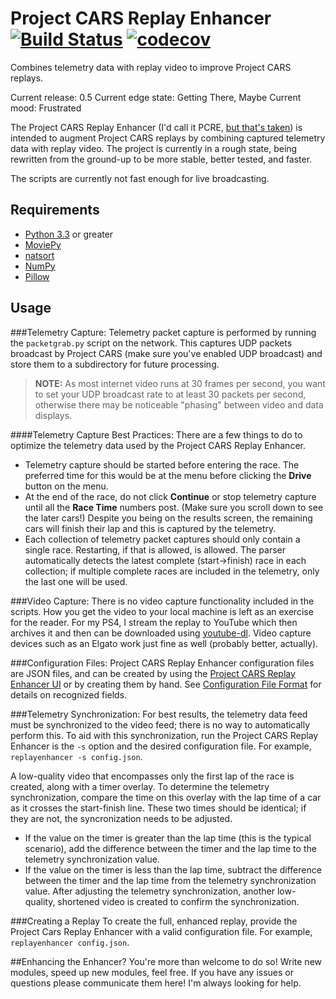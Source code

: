 # Project CARS Replay Enhancer [![Build Status](https://travis-ci.org/SenorPez/project-cars-replay-enhancer.svg?branch=0.5-devel)](https://travis-ci.org/SenorPez/project-cars-replay-enhancer) [![codecov](https://codecov.io/gh/SenorPez/project-cars-replay-enhancer/branch/0.5-devel/graph/badge.svg)](https://codecov.io/gh/SenorPez/project-cars-replay-enhancer)

Combines telemetry data with replay video to improve Project CARS replays.

Current release: 0.5
Current edge state: Getting There, Maybe
Current mood: Frustrated  

The Project CARS Replay Enhancer (I'd call it PCRE, [but that's taken](http://www.pcre.org/ "PCRE")) is intended to augment Project CARS replays by combining captured telemetry data with replay video. The project is currently in a rough state, being rewritten from the ground-up to be more stable, better tested, and faster.

The scripts are currently not fast enough for live broadcasting.

## Requirements
* [Python 3.3](https://www.python.org/download/releases/3.3.0/ "Python 3.3.0") or greater
* [MoviePy](http://zulko.github.io/moviepy/ "MoviePy")
* [natsort](https://pypi.python.org/pypi/natsort "natsort")
* [NumPy](http://www.numpy.org/ "NumPy")
* [Pillow](https://pypi.python.org/pypi/Pillow "Pillow")

## Usage
###Telemetry Capture:
Telemetry packet capture is performed by running the `packetgrab.py` script on the network. This captures UDP packets broadcast by Project CARS (make sure you've enabled UDP broadcast) and store them to a subdirectory for future processing.

> **NOTE:** As most internet video runs at 30 frames per second, you want to set your UDP broadcast rate to at least 30 packets per second, otherwise there may be noticeable "phasing" between video and data displays.

####Telemetry Capture Best Practices:
There are a few things to do to optimize the telemetry data used by the Project CARS Replay Enhancer.

* Telemetry capture should be started before entering the race. The preferred time for this would be at the menu before clicking the **Drive** button on the menu.
* At the end of the race, do not click **Continue** or stop telemetry capture until all the **Race Time** numbers post. (Make sure you scroll down to see the later cars!) Despite you being on the results screen, the remaining cars will finish their lap and this is captured by the telemetry.
* Each collection of telemetry packet captures should only contain a single race. Restarting, if that is allowed, is allowed. The parser automatically detects the latest complete (start->finish) race in each collection; if multiple complete races are included in the telemetry, only the last one will be used.
    
###Video Capture:
There is no video capture functionality included in the scripts. How you get the video to your local machine is left as an exercise for the reader. For my PS4, I stream the replay to YouTube which then archives it and then can be downloaded using [youtube-dl](https://rg3.github.io/youtube-dl/ "youtube-dl"). Video capture devices such as an Elgato work just fine as well (probably better, actually).
    
###Configuration Files:
Project CARS Replay Enhancer configuration files are JSON files, and can be created by using the [Project CARS Replay Enhancer UI](https://github.com/SenorPez/project-cars-replay-enhancer-ui) or by creating them by hand. See [Configuration File Format](https://github.com/SenorPez/project-cars-replay-enhancer/wiki/Configuration-File-Format) for details on recognized fields.

###Telemetry Synchronization:
For best results, the telemetry data feed must be synchronized to the video feed; there is no way to automatically perform this. To aid with this synchronization, run the Project CARS Replay Enhancer is the `-s` option and the desired configuration file. For example, `replayenhancer -s config.json`.

A low-quality video that encompasses only the first lap of the race is created, along with a timer overlay. To determine the telemetry synchronization, compare the time on this overlay with the lap time of a car as it crosses the start-finish line. These two times should be identical; if they are not, the syncronization needs to be adjusted.
* If the value on the timer is greater than the lap time (this is the typical scenario), add the difference between the timer and the lap time to the telemetry synchronization value.
* If the value on the timer is less than the lap time, subtract the difference between the timer and the lap time from the telemetry synchronization value.
After adjusting the telemetry synchronization, another low-quality, shortened video is created to confirm the synchronization.

###Creating a Replay
To create the full, enhanced replay, provide the Project Cars Replay Enhancer with a valid configuration file. For example, `replayenhancer config.json`.
      
##Enhancing the Enhancer?
You're more than welcome to do so! Write new modules, speed up new modules, feel free. If you have any issues or questions please communicate them here! I'm always looking for help.
